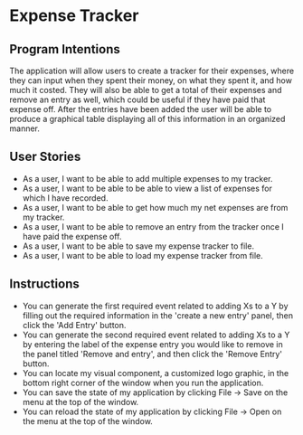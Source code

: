 # Expense Tracker

## Program Intentions

The application will allow users to create a tracker for their expenses, where they can input when they spent their 
money, on what they spent it, and how much it costed. They will also be able to get a total of their expenses and remove
an entry as well, which could be useful if they have paid that expense off. After the entries have been added the user 
will be able to produce a graphical table displaying all of this information in an organized manner.


## User Stories
- As a user, I want to be able to add multiple expenses to my tracker.
- As a user, I want to be able to be able to view a list of expenses for which I have recorded.
- As a user, I want to be able to get how much my net expenses are from my tracker.
- As a user, I want to be able to remove an entry from the tracker once I have paid the expense off. 
- As a user, I want to be able to save my expense tracker to file.
- As a user, I want to be able to load my expense tracker from file.

## Instructions
- You can generate the first required event related to adding Xs to a Y by filling out the required information in the
  'create a new entry' panel, then click the 'Add Entry' button.
- You can generate the second required event related to adding Xs to a Y by entering the label of the expense entry you
  would like to remove in the panel titled 'Remove and entry', and then click the 'Remove Entry' button. 
- You can locate my visual component, a customized logo graphic, in the bottom right corner of the window when you run
  the application.
- You can save the state of my application by clicking File -> Save on the menu at the top of the window.
- You can reload the state of my application by clicking File -> Open on the menu at the top of the window.


